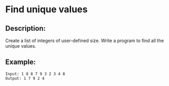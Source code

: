 # Find unique values

## Description:

Create a list of integers of user-defined size. Write a program to find all the unique values.

## Example:

```
Input: 1 8 8 7 9 3 2 3 4 8
Output: 1 7 9 2 4
```

